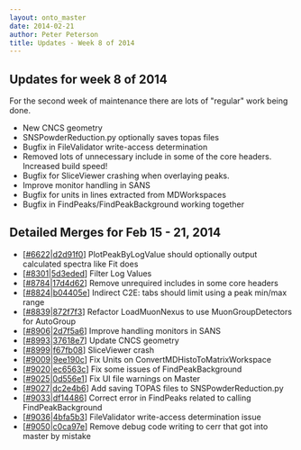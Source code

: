 ```yaml
---
layout: onto_master
date: 2014-02-21
author: Peter Peterson
title: Updates - Week 8 of 2014
---
```

Updates for week 8 of 2014
--------------------------
For the second week of maintenance there are lots of "regular" work being done.
* New CNCS geometry
* SNSPowderReduction.py optionally saves topas files
* Bugfix in FileValidator write-access determination
* Removed lots of unnecessary include in some of the core headers. Increased build speed!
* Bugfix for SliceViewer crashing when overlaying peaks.
* Improve monitor handling in SANS
* Bugfix for units in lines extracted from MDWorkspaces
* Bugfix in FindPeaks/FindPeakBackground working together

Detailed Merges for Feb 15 - 21, 2014
-------------------------------------
* \[[#6622](http://trac.mantidproject.org/mantid/ticket/6622)|[d2d91f0](https://github.com/mantidproject/mantid/commit/d2d91f0026eb42fd940b6554e49622bdcf988b0d)\] PlotPeakByLogValue should optionally output calculated spectra like Fit does
* \[[#8301](http://trac.mantidproject.org/mantid/ticket/8301)|[5d3eded](https://github.com/mantidproject/mantid/commit/5d3eded0db520b1ad3300f731478a8c4b11c5720)\] Filter Log Values
* \[[#8784](http://trac.mantidproject.org/mantid/ticket/8784)|[17d4d62](https://github.com/mantidproject/mantid/commit/17d4d628fd6c9458cf4c91b14b24684d1209dbee)\] Remove unrequired includes in some core headers
* \[[#8824](http://trac.mantidproject.org/mantid/ticket/8824)|[b04405e](https://github.com/mantidproject/mantid/commit/b04405e3b76909c32dce1863bf12561c2a387782)\] Indirect C2E: tabs should limit using a peak min/max range
* \[[#8839](http://trac.mantidproject.org/mantid/ticket/8839)|[872f7f3](https://github.com/mantidproject/mantid/commit/872f7f3aef4b417bee18ea029eb6bee59431346f)\] Refactor LoadMuonNexus to use MuonGroupDetectors for AutoGroup
* \[[#8906](http://trac.mantidproject.org/mantid/ticket/8906)|[2d7f5a6](https://github.com/mantidproject/mantid/commit/2d7f5a626e29ca692cd4e18191de5c30ad834ea8)\] Improve handling monitors in SANS
* \[[#8993](http://trac.mantidproject.org/mantid/ticket/8993)|[37618e7](https://github.com/mantidproject/mantid/commit/37618e7c0a141835095241f861c9b33269b2bc71)\] Update CNCS geometry
* \[[#8999](http://trac.mantidproject.org/mantid/ticket/8999)|[f67fb08](https://github.com/mantidproject/mantid/commit/f67fb0881798ce73877162eccb6f875d6434fe3f)\] SliceViewer crash
* \[[#9009](http://trac.mantidproject.org/mantid/ticket/9009)|[9ee190c](https://github.com/mantidproject/mantid/commit/9ee190c6fb4aa4b9fa7e5c5ed5371b506bef849a)\] Fix Units on ConvertMDHistoToMatrixWorkspace
* \[[#9020](http://trac.mantidproject.org/mantid/ticket/9020)|[ec6563c](https://github.com/mantidproject/mantid/commit/ec6563c3f5e6ff5f0f7c38ac133fc066e3c458d0)\] Fix some issues of FindPeakBackground
* \[[#9025](http://trac.mantidproject.org/mantid/ticket/9025)|[0d556e1](https://github.com/mantidproject/mantid/commit/0d556e1aa06e5b928ca3e9050e8bf9ad3ee154c6)\] Fix UI file warnings on Master
* \[[#9027](http://trac.mantidproject.org/mantid/ticket/9027)|[dc2e4b6](https://github.com/mantidproject/mantid/commit/dc2e4b6c447e39990c09d50ba25f86231db2ff07)\] Add saving TOPAS files to SNSPowderReduction.py
* \[[#9033](http://trac.mantidproject.org/mantid/ticket/9033)|[df14486](https://github.com/mantidproject/mantid/commit/df144865c588411fe3cb9bbec84c0c17e71cccdd)\] Correct error in FindPeaks related to calling FindPeakBackground
* \[[#9036](http://trac.mantidproject.org/mantid/ticket/9036)|[4bfa5b3](https://github.com/mantidproject/mantid/commit/4bfa5b3d00e58f76b4831c10793cc113d6960d3c)\] FileValidator write-access determination issue
* \[[#9050](http://trac.mantidproject.org/mantid/ticket/9050)|[c0ca97e](https://github.com/mantidproject/mantid/commit/c0ca97e73935428212cd0a0bcef38f014b7aa48f)\] Remove debug code writing to cerr that got into master by mistake
